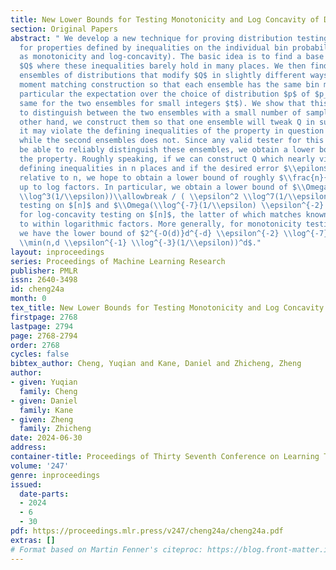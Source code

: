 ```yaml
---
title: New Lower Bounds for Testing Monotonicity and Log Concavity of Distributions
section: Original Papers
abstract: " We develop a new technique for proving distribution testing lower bounds
  for properties defined by inequalities on the individual bin probabilities (such
  as monotonicity and log-concavity). The basic idea is to find a base distribution
  $Q$ where these inequalities barely hold in many places. We then find two different
  ensembles of distributions that modify $Q$ in slightly different ways. We use a
  moment matching construction so that each ensemble has the same bin moments (in
  particular the expectation over the choice of distribution $p$ of $p_{i}^t$ is the
  same for the two ensembles for small integers $t$). We show that this makes it impossible
  to distinguish between the two ensembles with a small number of samples. On the
  other hand, we construct them so that one ensemble will tweak Q in such a way that
  it may violate the defining inequalities of the property in question in many places,
  while the second ensembles does not. Since any valid tester for this property must
  be able to reliably distinguish these ensembles, we obtain a lower bound of testing
  the property. Roughly speaking, if we can construct Q which nearly violates the
  defining inequalities in n places and if the desired error $\\epilon$ is small enough
  relative to n, we hope to obtain a lower bound of roughly $\\frac{n}{\\epsilon^2}$
  up to log factors. In particular, we obtain a lower bound of $\\Omega( \\min(n,(1/\\epsilon)/
  \\log^3(1/\\epsilon))\\allowbreak / ( \\epsilon^2 \\log^7(1/\\epsilon)))$  for monotonicity
  testing on $[n]$ and $\\Omega(\\log^{-7}(1/\\epsilon) \\epsilon^{-2} \\min(n,\\epsilon^{-1/2}\\log^{-3/2}(1/\\epsilon)))$
  for log-concavity testing on $[n]$, the latter of which matches known upper bounds
  to within logarithmic factors. More generally, for monotonicity testing on $[n]^d$,
  we have the lower bound of $2^{-O(d)}d^{-d} \\epsilon^{-2} \\log^{-7}(1/\\epsilon)
  \\min(n,d \\epsilon^{-1} \\log^{-3}(1/\\epsilon))^d$."
layout: inproceedings
series: Proceedings of Machine Learning Research
publisher: PMLR
issn: 2640-3498
id: cheng24a
month: 0
tex_title: New Lower Bounds for Testing Monotonicity and Log Concavity of Distributions
firstpage: 2768
lastpage: 2794
page: 2768-2794
order: 2768
cycles: false
bibtex_author: Cheng, Yuqian and Kane, Daniel and Zhicheng, Zheng
author:
- given: Yuqian
  family: Cheng
- given: Daniel
  family: Kane
- given: Zheng
  family: Zhicheng
date: 2024-06-30
address:
container-title: Proceedings of Thirty Seventh Conference on Learning Theory
volume: '247'
genre: inproceedings
issued:
  date-parts:
  - 2024
  - 6
  - 30
pdf: https://proceedings.mlr.press/v247/cheng24a/cheng24a.pdf
extras: []
# Format based on Martin Fenner's citeproc: https://blog.front-matter.io/posts/citeproc-yaml-for-bibliographies/
---
```

